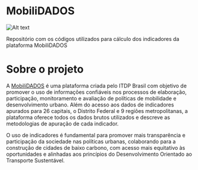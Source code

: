 # MobiliDADOS 

![Alt text](file:///C:/Users/Novo%20Colaborador/Downloads/Caf%C3%A9%20com%20MobiliDADOS_Final%20(2).pptx.png "Title")

Repositório com os códigos utilizados para cálculo dos indicadores da plataforma MobiliDADOS


# Sobre o projeto 
A [MobiliDADOS](https://mobilidados.org.br/) é uma plataforma criada pelo ITDP Brasil com objetivo de promover o uso de informações confiáveis nos processos de elaboração, participação, monitoramento e avaliação de políticas de mobilidade e desenvolvimento urbano. Além do acesso aos dados de indicadores apurados para 26 capitais, o Distrito Federal e 9 regiões metropolitanas, a plataforma oferece todos os dados brutos utilizados e descreve as metodologias de apuração de cada indicador.

O uso de indicadores é fundamental para promover mais transparência e participação da sociedade nas políticas urbanas, colaborando para a construção de cidades de baixo carbono, com acesso mais equitativo às oportunidades e alinhadas aos princípios do Desenvolvimento Orientado ao Transporte Sustentável.
